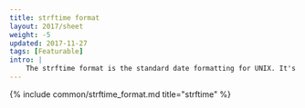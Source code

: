```yaml
---
title: strftime format
layout: 2017/sheet
weight: -5
updated: 2017-11-27
tags: [Featurable]
intro: |
    The strftime format is the standard date formatting for UNIX. It's used in C, Ruby, and more.
---
```


{% include common/strftime_format.md title="strftime" %}
